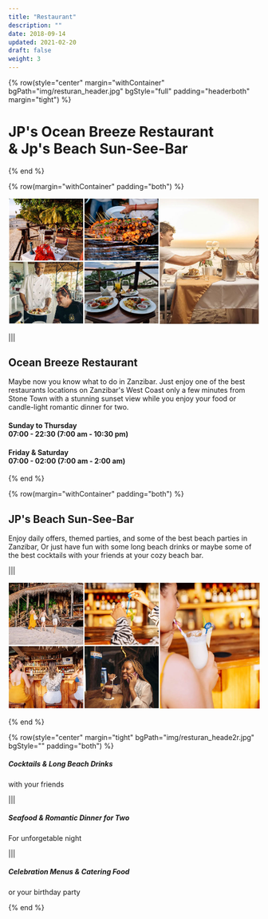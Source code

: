 ```yaml
---
title: "Restaurant"
description: ""
date: 2018-09-14
updated: 2021-02-20
draft: false
weight: 3
---
```


<!-- section 1 (header) -->

{% row(style="center" margin="withContainer" bgPath="img/resturan_header.jpg" bgStyle="full" padding="headerboth" margin="tight") %}

<h1 class="text-white">JP's Ocean Breeze Restaurant<br>& Jp's Beach Sun-See-Bar</h1>

{% end %}

<div class="container mx-auto"> 

<!-- section 2 -->

{% row(margin="withContainer" padding="both") %}
<div id="gallery-hash-restaurant-1">

<a style="background-color: transparent">

![Image](./img/res_gallary2.jpg#mx-auto)

</a>

</div>

|||

## Ocean Breeze Restaurant

Maybe now you know what to do in Zanzibar. Just enjoy one of the best restaurants locations on Zanzibar's West Coast only a few minutes from Stone Town with a stunning sunset view while you enjoy your food or candle-light romantic dinner for two.

#### Sunday to Thursday <br> 07:00 - 22:30 (7:00 am - 10:30 pm)

#### Friday & Saturday <br> 07:00 - 02:00 (7:00 am - 2:00 am)

{% end %}

<!-- section 3 -->

{% row(margin="withContainer" padding="both") %}

## JP's Beach Sun-See-Bar

Enjoy daily offers, themed parties, and some of the best beach parties in Zanzibar, Or just have fun with some long beach drinks or maybe some of the best cocktails with your friends at your cozy beach bar.

|||

<div id="gallery-hash-restaurant-2">

<a style="background-color: transparent">

![Image](./img/res_gallary1.jpg#mx-auto)

</a>
</div>

{% end %}

</div>

<!-- section 1 (header) -->

{% row(style="center" margin="tight" bgPath="img/resturan_heade2r.jpg" bgStyle="" padding="both") %}

##### **Cocktails & Long Beach Drinks**

<p class="text-white">with your friends</p>

|||

##### **Seafood & Romantic Dinner for Two**

<p class="text-white">For unforgetable night</p>

|||

##### **Celebration Menus & Catering Food**

<p class="text-white">or your birthday party</p>

{% end %}
